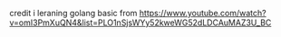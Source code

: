 credit i leraning golang basic from https://www.youtube.com/watch?v=omI3PmXuQN4&list=PLO1nSjsWYy52kweWG52dLDCAuMAZ3U_BC
